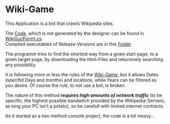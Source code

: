 # Wiki-Game
This Application is a bot that crawls Wikipedia sites.

The [Code](WikiGui/Form1.cs), which is not generated by the designer can be found in [WikiGui/Form1.cs](WikiGui/Form1.cs).<br/>
Compiled executables of Release-Versions are in this [Folder](ReleasedVersions)



The programm tries to find the shortest way from a given start page, to a given target page,
by downloading the html-Files and rekursively searching any possibility.

It is following more or less the rules of the [Wiki-Game](https://en.wikipedia.org/wiki/Wikipedia:Wiki_Game),
but it allows Dates (specifid Days and months) and locations, while Years can be filtered as you desire.
Of course the rule, to not use a bot, is broken.

The nature of this method ***requires high amounts of network traffic*** (to be specific, the highest possible bandwitch provided by the Wikipedia-Servers, as long your PC isn't a potato),
 so be carefull with limited internet contracts.
 
 
 As it started as a two method console project, the code is a bit messy...
